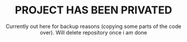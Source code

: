 <h1 align="center">PROJECT HAS BEEN PRIVATED</h1>
<p align="center"> Currently out here for backup reasons (copying some parts of the code over). Will delete repository once i am done </p>
